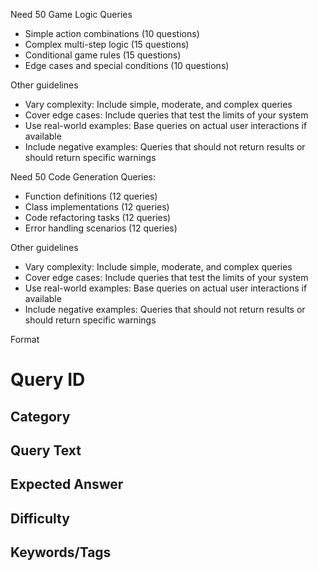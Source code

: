 Need 50 Game Logic Queries
- Simple action combinations (10 questions)
- Complex multi-step logic (15 questions)
- Conditional game rules (15 questions)
- Edge cases and special conditions (10 questions)

Other guidelines 
- Vary complexity: Include simple, moderate, and complex queries
- Cover edge cases: Include queries that test the limits of your system
- Use real-world examples: Base queries on actual user interactions if available
- Include negative examples: Queries that should not return results or should return specific warnings

Need 50 Code Generation Queries:
- Function definitions (12 queries)
- Class implementations (12 queries)
- Code refactoring tasks (12 queries)
- Error handling scenarios (12 queries)

Other guidelines 
- Vary complexity: Include simple, moderate, and complex queries
- Cover edge cases: Include queries that test the limits of your system
- Use real-world examples: Base queries on actual user interactions if available
- Include negative examples: Queries that should not return results or should return specific warnings

Format 
# Query ID
## Category
## Query Text
## Expected Answer
## Difficulty
## Keywords/Tags

